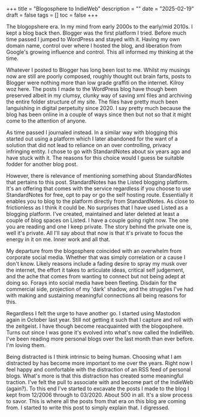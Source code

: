 +++
title = "Blogosphere to IndieWeb"
description = ""
date = "2025-02-19"
draft = false
tags = []
toc = false
+++

The blogopshere era. In my mind from early 2000s to the early/mid 2010s. I kept a blog back then. Blogger was the first platform I tried. Before much time passed I  jumped to WordPress and stayed with it. Having my own domain name, control over where I hosted the blog, and liberation from Google's growing influence and control. This all informed my thinking at the time. 

Whatever I posted to Blogger has long been lost to me. Whilst my musings now are still are poorly composed, roughly thought out brain farts, posts to Blogger were nothing more than low grade graffiti on the internet. Kilroy woz here. The posts I made to the WordPress blog have though been preserved albeit in my clumsy, clunky way of saving xml files and archiving the entire folder structure of my site. The files have pretty much been languishing in digital perpetuity since 2020. I say pretty much because the blog has been online in a couple of ways since then but not so that it might come to the attention of anyone.   

As time passed I journaled instead. In a similar way with blogging this started out using a platform which I later abandoned for the want of a solution that did not lead to reliance on an over controlling, privacy infringing entity. I chose to go with StandardNotes about six years ago and have stuck with it. The reasons for this choice would I guess be suitable fodder for another blog post. 

However, there is relevance of mentioning something about StandardNotes that pertains to this post. StandardNotes has the Listed blogging platform. It's an offering that comes with the service regardless if you choose to use StandardNotes for free, opt to pay or go the self hosting route. Essentially it enables you to blog to the platform directly from StandardNotes. As close to frictionless as I think it could be. No surprises that I have used Listed as a blogging platform. I've created, maintained and later deleted at least a couple of blog spaces on Listed. I have a couple going right now. The one you are reading and one I keep private. The story behind the private one is, well it's private. All I'll say about that now is that it's private to focus the energy in it on me. Inner work and all that. 

My departure from the blogosphere coincided with an overwhelm from corporate social media. Whether that was simply correlation or a cause I don't know. Likely reasons include a fading desire to spray my musk over the internet, the effort it takes to articulate ideas, critical self judgement, and the ache that comes from wanting to connect but not being adept at doing so. Forays into social media have been fleeting. Disdain for the commercial side, projection of my 'dark' shadow, and the struggles I've had with making and sustaining meaningful connections all being reasons for this. 

Regardless I felt the urge to have another go. I started using Mastodon again in October last year. Still not getting it such that I capture and roll with the zeitgeist. I have though become reacquainted with the blogosphere. Turns out since I was gone it's evolved into what's now called the IndieWeb. I've been reading more personal blogs over the last month than ever before. I'm loving them. 

Being distracted is I think intrinsic to being human. Choosing what I am distracted by has become more important to me over the years. Right now I feel happy and comfortable with the distraction of an RSS feed of personal blogs. What's more is that this distraction has created some meaningful traction. I've felt the pull to associate with and become part of the IndieWeb (again?). To this end I've started to excavate the posts I made to the blog I kept from 12/2006 through to 03/2020. About 500 in all. It's a slow process to savor. This is where all the posts from that era on this blog are coming from. I started to write this post to simply explain that. I digressed.